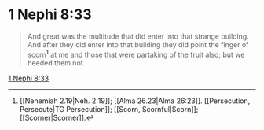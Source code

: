 # 1 Nephi 8:33

> And great was the multitude that did enter into that strange building. And after they did enter into that building they did point the finger of <u>scorn</u>[^a] at me and those that were partaking of the fruit also; but we heeded them not.

[1 Nephi 8:33](https://www.churchofjesuschrist.org/study/scriptures/bofm/1-ne/8?lang=eng&id=p33#p33)


[^a]: [[Nehemiah 2.19|Neh. 2:19]]; [[Alma 26.23|Alma 26:23]]. [[Persecution, Persecute|TG Persecution]]; [[Scorn, Scornful|Scorn]]; [[Scorner|Scorner]].  
